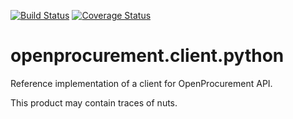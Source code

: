 [![Build Status](https://travis-ci.org/openprocurement/openprocurement.client.python.svg?branch=master)](https://travis-ci.org/openprocurement/openprocurement.client.python)
[![Coverage Status](https://coveralls.io/repos/openprocurement/openprocurement.client.python/badge.svg?branch=master&service=github)](https://coveralls.io/github/openprocurement/openprocurement.client.python?branch=master)

openprocurement.client.python
=============================

Reference implementation of a client for OpenProcurement API.

This product may contain traces of nuts.
